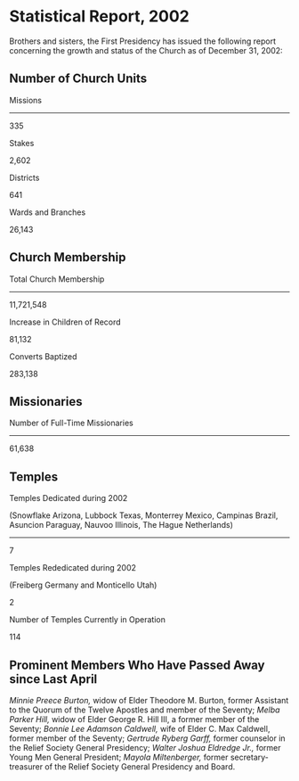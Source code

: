 # Statistical Report, 2002

Brothers and sisters, the First Presidency has issued the following report
concerning the growth and status of the Church as of December 31, 2002:

## Number of Church Units

Missions  
  
---  
  
335  
  
Stakes  
  
2,602  
  
Districts  
  
641  
  
Wards and Branches  
  
26,143  
  
## Church Membership

Total Church Membership  
  
---  
  
11,721,548  
  
Increase in Children of Record  
  
81,132  
  
Converts Baptized  
  
283,138  
  
## Missionaries

Number of Full-Time Missionaries  
  
---  
  
61,638  
  
## Temples

Temples Dedicated during 2002

(Snowflake Arizona, Lubbock Texas, Monterrey Mexico, Campinas Brazil, Asuncion
Paraguay, Nauvoo Illinois, The Hague Netherlands)  
  
---  
  
7  
  
Temples Rededicated during 2002

(Freiberg Germany and Monticello Utah)  
  
2  
  
Number of Temples Currently in Operation  
  
114  
  
## Prominent Members Who Have Passed Away since Last April

_Minnie Preece Burton,_ widow of Elder Theodore M. Burton, former Assistant to
the Quorum of the Twelve Apostles and member of the Seventy; _Melba Parker
Hill,_ widow of Elder George R. Hill III, a former member of the Seventy;
_Bonnie Lee Adamson Caldwell,_ wife of Elder C. Max Caldwell, former member of
the Seventy; _Gertrude Ryberg Garff,_ former counselor in the Relief Society
General Presidency; _Walter Joshua Eldredge Jr.,_ former Young Men General
President; _Mayola Miltenberger,_ former secretary-treasurer of the Relief
Society General Presidency and Board.

